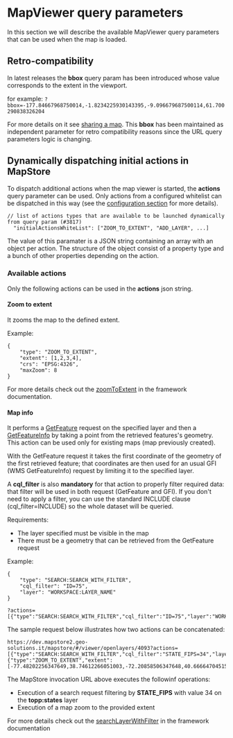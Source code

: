 # MapViewer query parameters

In this section we will describe the available MapViewer query parameters that can be used when the map is loaded.

## Retro-compatibility
In latest releases the **bbox** query param has been introduced whose value corresponds to the extent in the viewport.

for example:
`?bbox=-177.84667968750014,-1.8234225930143395,-9.096679687500114,61.700290838326204`

For more details on it see [sharing a map](../user-guide/share). This **bbox** has been maintained as independent parameter for retro compatibility reasons since the URL query parameters logic is changing.

## Dynamically dispatching initial actions in MapStore

To dispatch additional actions when the map viewer is started, the **actions** query parameter can be used. Only actions from a configured whitelist can be dispatched in this way (see the [configuration section](../configuration-files/local-config) for more details).

```
// list of actions types that are available to be launched dynamically from query param (#3817)
  "initialActionsWhiteList": ["ZOOM_TO_EXTENT", "ADD_LAYER", ...]
```

The value of this paramater is a JSON string containing an array with an object per action. The structure of the object consist of a property type and a bunch of other properties depending on the action.

### Available actions
Only the following actions can be used in the **actions** json string.

#### Zoom to extent
It zooms the map to the defined extent.

Example:
```
{
    "type": "ZOOM_TO_EXTENT",
    "extent": [1,2,3,4],
    "crs": "EPSG:4326",
    "maxZoom": 8
}
```

For more details check out the [zoomToExtent](https://mapstore2.geo-solutions.it/mapstore/docs/#actions.map.zoomToExtent) in the framework documentation.

#### Map info
It performs a [GetFeature](https://docs.geoserver.org/stable/en/user/services/wfs/reference.html#getfeature) request on the specified layer and then a [GetFeatureInfo](https://docs.geoserver.org/stable/en/user/services/wms/reference.html#getfeatureinfo) by taking a point from the retrieved features's geometry. This action can be used only for existing maps (map previously created).

With the GetFeature request it takes the first coordinate of the geometry of the first retrieved feature; that coordinates are then used for an usual GFI (WMS GetFeatureInfo) request by limiting it to the specified layer.

A **cql_filter** is also **mandatory** for that action to properly filter required data: that filter will be used in both request (GetFeature and GFI). If you don't need to apply a filter, you can use the standard INCLUDE clause (cql_filter=INCLUDE) so the whole dataset will be queried. 

Requirements:
- The layer specified must be visible in the map
- There must be a geometry that can be retrieved from the GetFeature request

Example:

```
{
    "type": "SEARCH:SEARCH_WITH_FILTER",
    "cql_filter": "ID=75",
    "layer": "WORKSPACE:LAYER_NAME"
}

?actions=[{"type":"SEARCH:SEARCH_WITH_FILTER","cql_filter":"ID=75","layer":"WORKSPACE:LAYER_NAME"}]
```

The sample request below illustrates how two actions can be concatenated:

```
https://dev.mapstore2.geo-solutions.it/mapstore/#/viewer/openlayers/4093?actions=[{"type":"SEARCH:SEARCH_WITH_FILTER","cql_filter":"STATE_FIPS=34","layer":"topp:states"},{"type":"ZOOM_TO_EXTENT","extent":[-77.48202256347649,38.74612266051003,-72.20858506347648,40.66664704515103],"crs":"EPSG:4326","maxZoom":8}]
```

The MapStore invocation URL above executes the followinf operations:

- Execution of a search request filtering by **STATE_FIPS** with value 34 on the **topp:states** layer
- Execution of a map zoom to the provided extent

For more details check out the [searchLayerWithFilter](https://mapstore2.geo-solutions.it/mapstore/docs/#actions.search.exports.searchLayerWithFilter) in the framework documentation

